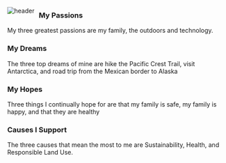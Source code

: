 <img src="./media/title.gif"
     alt="header"
     style="float: left; margin-right: 10px;" />

### My Passions
My three greatest passions are my family, the outdoors and technology.

### My Dreams
The three top dreams of mine are hike the Pacific Crest Trail, visit Antarctica, and road trip from the Mexican border to Alaska

### My Hopes
Three things I continually hope for are that my family is safe, my family is happy, and that they are healthy

### Causes I Support
The three causes that mean the most to me are Sustainability, Health, and Responsible Land Use.